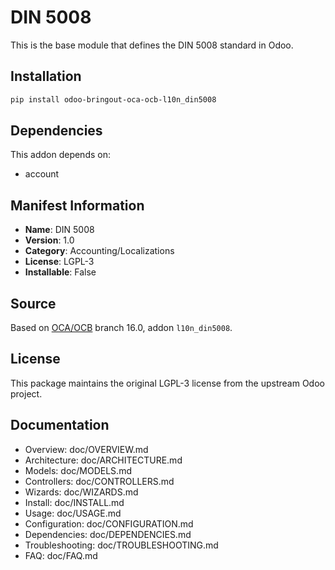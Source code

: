 # DIN 5008

This is the base module that defines the DIN 5008 standard in Odoo.

## Installation

```bash
pip install odoo-bringout-oca-ocb-l10n_din5008
```

## Dependencies

This addon depends on:
- account

## Manifest Information

- **Name**: DIN 5008
- **Version**: 1.0
- **Category**: Accounting/Localizations
- **License**: LGPL-3
- **Installable**: False

## Source

Based on [OCA/OCB](https://github.com/OCA/OCB) branch 16.0, addon `l10n_din5008`.

## License

This package maintains the original LGPL-3 license from the upstream Odoo project.

## Documentation

- Overview: doc/OVERVIEW.md
- Architecture: doc/ARCHITECTURE.md
- Models: doc/MODELS.md
- Controllers: doc/CONTROLLERS.md
- Wizards: doc/WIZARDS.md
- Install: doc/INSTALL.md
- Usage: doc/USAGE.md
- Configuration: doc/CONFIGURATION.md
- Dependencies: doc/DEPENDENCIES.md
- Troubleshooting: doc/TROUBLESHOOTING.md
- FAQ: doc/FAQ.md
